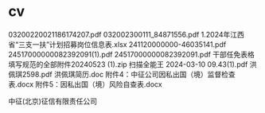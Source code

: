 # cv
03200220021186174207.pdf
032002300111_84871556.pdf
1.2024年江西省“三支一扶”计划招募岗位信息表.xlsx
241120000000-46035141.pdf
24517000000082392091(1).pdf
24517000000082392091.pdf
干部任免表格填写规范的全部附件20240523 (1).zip
扫描全能王 2024-03-10 09.43(1).pdf
洪佩琪2598.pdf
洪佩琪简历.doc
附件4：中征公司因私出国（境）监督检查表.docx
附件5：因私出国（境）风险自查表.docx

中征(北京)征信有限责任公司

